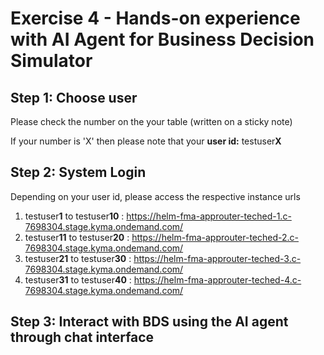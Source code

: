 # Exercise 4 - Hands-on experience with AI Agent for Business Decision Simulator

## Step 1: Choose user

Please check the number on the your table (written on a sticky note)

If your number is 'X' then please note that your **user id:** testuser**X**

## Step 2: System Login

Depending on your user id, please access the respective instance urls

1. testuser**1** to testuser**10** : https://helm-fma-approuter-teched-1.c-7698304.stage.kyma.ondemand.com/
2. testuser**11** to testuser**20** : https://helm-fma-approuter-teched-2.c-7698304.stage.kyma.ondemand.com/
3. testuser**21** to testuser**30** : https://helm-fma-approuter-teched-3.c-7698304.stage.kyma.ondemand.com/
4. testuser**31** to testuser**40** : https://helm-fma-approuter-teched-4.c-7698304.stage.kyma.ondemand.com/

## Step 3: Interact with BDS using the AI agent through chat interface
